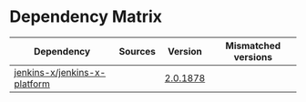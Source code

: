 # Dependency Matrix

Dependency | Sources | Version | Mismatched versions
---------- | ------- | ------- | -------------------
[jenkins-x/jenkins-x-platform](https://github.com/jenkins-x/jenkins-x-platform) |  | [2.0.1878](https://github.com/jenkins-x/jenkins-x-platform/releases/tag/v2.0.1878) | 
